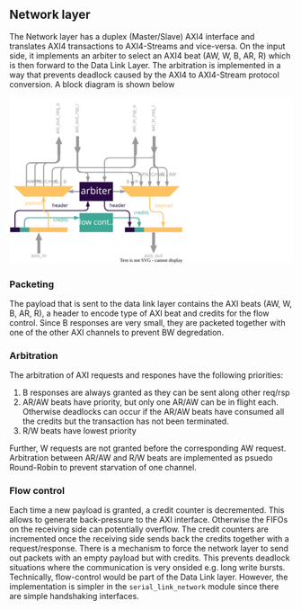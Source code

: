 ## Network layer
The Network layer has a duplex (Master/Slave) AXI4 interface and translates AXI4 transactions to AXI4-Streams and vice-versa. On the input side, it implements an arbiter to select an AXI4 beat (AW, W, B, AR, R) which is then forward to the Data Link Layer. The arbitration is implemented in a way that prevents deadlock caused by the AXI4 to AXI4-Stream protocol conversion. A block diagram is shown below

![Block-diagram of the Network Layer](fig/network_layer.svg  "Block-diagram of the Network Layer")

### Packeting
The payload that is sent to the data link layer contains the AXI beats (AW, W, B, AR, R), a header to encode type of AXI beat and credits for the flow control. Since B responses are very small, they are packeted together with one of the other AXI channels to prevent BW degredation.

### Arbitration
The arbitration of AXI requests and respones have the following priorities:
1. B responses are always granted as they can be sent along other req/rsp
2. AR/AW beats have priority, but only one AR/AW can be in flight each. Otherwise deadlocks can occur if the AR/AW beats have consumed all the credits but the transaction has not been terminated.
3. R/W beats have lowest priority

Further, W requests are not granted before the corresponding AW request. Arbitration between AR/AW and R/W beats are implemented as psuedo Round-Robin to prevent starvation of one channel.

### Flow control
Each time a new payload is granted, a credit counter is decremented. This allows to generate back-pressure to the AXI interface. Otherwise the FIFOs on the receiving side can potentially overflow. The credit counters are incremented once the receiving side sends back the credits together with a request/response. There is a mechanism to force the network layer to send out packets with an empty payload but with credits. This prevents deadlock situations where the communication is very onsided e.g. long write bursts. Technically, flow-control would be part of the Data Link layer. However, the implementation is simpler in the `serial_link_network` module since there are simple handshaking interfaces.
